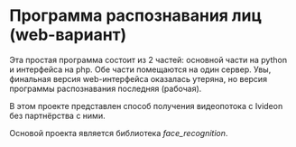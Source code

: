 # Программа распознавания лиц (web-вариант)

Эта простая программа состоит из 2 частей: основной части на python и интерфейса на php. Обе части помещаются на один сервер. Увы, финальная версия web-интерфейса оказалась утеряна, но версия программы распознавания последняя (рабочая).

В этом проекте представлен способ получения видеопотока с Ivideon без партнёрства с ними.

Основой проекта является библиотека *face_recognition*.